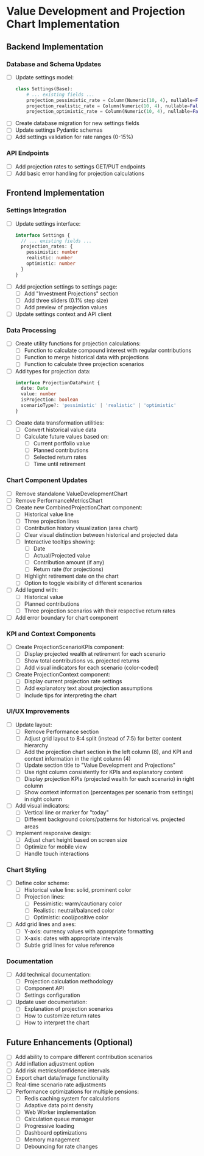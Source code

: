 # Value Development and Projection Chart Implementation

## Backend Implementation

### Database and Schema Updates
- [ ] Update settings model:
  ```python
  class Settings(Base):
      # ... existing fields ...
      projection_pessimistic_rate = Column(Numeric(10, 4), nullable=False, default=4.0)
      projection_realistic_rate = Column(Numeric(10, 4), nullable=False, default=6.0)
      projection_optimistic_rate = Column(Numeric(10, 4), nullable=False, default=8.0)
  ```
- [ ] Create database migration for new settings fields
- [ ] Update settings Pydantic schemas
- [ ] Add settings validation for rate ranges (0-15%)

### API Endpoints
- [ ] Add projection rates to settings GET/PUT endpoints
- [ ] Add basic error handling for projection calculations

## Frontend Implementation

### Settings Integration
- [ ] Update settings interface:
  ```typescript
  interface Settings {
    // ... existing fields ...
    projection_rates: {
      pessimistic: number
      realistic: number
      optimistic: number
    }
  }
  ```
- [ ] Add projection settings to settings page:
  - [ ] Add "Investment Projections" section
  - [ ] Add three sliders (0.1% step size)
  - [ ] Add preview of projection values
- [ ] Update settings context and API client

### Data Processing
- [ ] Create utility functions for projection calculations:
  - [ ] Function to calculate compound interest with regular contributions
  - [ ] Function to merge historical data with projections
  - [ ] Function to calculate three projection scenarios
- [ ] Add types for projection data:
  ```typescript
  interface ProjectionDataPoint {
    date: Date
    value: number
    isProjection: boolean
    scenarioType?: 'pessimistic' | 'realistic' | 'optimistic'
  }
  ```
- [ ] Create data transformation utilities:
  - [ ] Convert historical value data
  - [ ] Calculate future values based on:
    - [ ] Current portfolio value
    - [ ] Planned contributions
    - [ ] Selected return rates
    - [ ] Time until retirement

### Chart Component Updates
- [ ] Remove standalone ValueDevelopmentChart
- [ ] Remove PerformanceMetricsChart
- [ ] Create new CombinedProjectionChart component:
  - [ ] Historical value line
  - [ ] Three projection lines
  - [ ] Contribution history visualization (area chart)
  - [ ] Clear visual distinction between historical and projected data
  - [ ] Interactive tooltips showing:
    - [ ] Date
    - [ ] Actual/Projected value
    - [ ] Contribution amount (if any)
    - [ ] Return rate (for projections)
  - [ ] Highlight retirement date on the chart
  - [ ] Option to toggle visibility of different scenarios
- [ ] Add legend with:
  - [ ] Historical value
  - [ ] Planned contributions
  - [ ] Three projection scenarios with their respective return rates
- [ ] Add error boundary for chart component

### KPI and Context Components
- [ ] Create ProjectionScenarioKPIs component:
  - [ ] Display projected wealth at retirement for each scenario
  - [ ] Show total contributions vs. projected returns
  - [ ] Add visual indicators for each scenario (color-coded)
- [ ] Create ProjectionContext component:
  - [ ] Display current projection rate settings
  - [ ] Add explanatory text about projection assumptions
  - [ ] Include tips for interpreting the chart

### UI/UX Improvements
- [ ] Update layout:
  - [ ] Remove Performance section
  - [ ] Adjust grid layout to 8:4 split (instead of 7:5) for better content hierarchy
  - [ ] Add the projection chart section in the left column (8), and KPI and context information in the right column (4)
  - [ ] Update section title to "Value Development and Projections"
  - [ ] Use right column consistently for KPIs and explanatory content
  - [ ] Display projection KPIs (projected wealth for each scenario) in right column
  - [ ] Show context information (percentages per scenario from settings) in right column
- [ ] Add visual indicators:
  - [ ] Vertical line or marker for "today"
  - [ ] Different background colors/patterns for historical vs. projected areas
- [ ] Implement responsive design:
  - [ ] Adjust chart height based on screen size
  - [ ] Optimize for mobile view
  - [ ] Handle touch interactions

### Chart Styling
- [ ] Define color scheme:
  - [ ] Historical value line: solid, prominent color
  - [ ] Projection lines: 
    - [ ] Pessimistic: warm/cautionary color
    - [ ] Realistic: neutral/balanced color
    - [ ] Optimistic: cool/positive color
- [ ] Add grid lines and axes:
  - [ ] Y-axis: currency values with appropriate formatting
  - [ ] X-axis: dates with appropriate intervals
  - [ ] Subtle grid lines for value reference

### Documentation
- [ ] Add technical documentation:
  - [ ] Projection calculation methodology
  - [ ] Component API
  - [ ] Settings configuration
- [ ] Update user documentation:
  - [ ] Explanation of projection scenarios
  - [ ] How to customize return rates
  - [ ] How to interpret the chart

## Future Enhancements (Optional)
- [ ] Add ability to compare different contribution scenarios
- [ ] Add inflation adjustment option
- [ ] Add risk metrics/confidence intervals
- [ ] Export chart data/image functionality
- [ ] Real-time scenario rate adjustments
- [ ] Performance optimizations for multiple pensions:
  - [ ] Redis caching system for calculations
  - [ ] Adaptive data point density
  - [ ] Web Worker implementation
  - [ ] Calculation queue manager
  - [ ] Progressive loading
  - [ ] Dashboard optimizations
  - [ ] Memory management
  - [ ] Debouncing for rate changes 